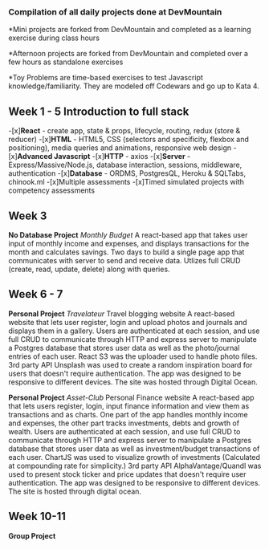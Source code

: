 ### Compilation of all daily projects done at DevMountain

*Mini projects are forked from DevMountain and completed as a learning exercise during class hours

*Afternoon projects are forked from DevMountain and completed over a few hours as standalone exercises

*Toy Problems are time-based exercises to test Javascript knowledge/familiarity. They are modeled off Codewars and go up to Kata 4.

Week 1 - 5 Introduction to full stack
-------------------------------------
-[x]**React** - create app, state & props, lifecycle, routing, redux (store & reducer)
-[x]**HTML** - HTML5, CSS (selectors and specificity, flexbox and positioning), media queries and animations, responsive web design
-[x]**Advanced Javascript**
-[x]**HTTP** - axios
-[x]**Server** - Express/Massive/Node.js, database interaction, sessions, middleware, authentication
-[x]**Database** - ORDMS, PostgresQL, Heroku & SQLTabs, chinook.ml
-[x]Multiple assessments
-[x]Timed simulated projects with competency assessments

Week 3
------------------
**No Database Project** _Monthly Budget_
A react-based app that takes user input of monthly income and expenses, and displays transactions for the month and calculates savings. Two days to build a single page app that communicates with server to send and receive data. Utlizes full CRUD (create, read, update, delete) along with queries. 

Week 6 - 7
----------------------------------
**Personal Project** _Travelateur_ Travel blogging website
A react-based website that lets user register, login and upload photos and journals and displays them in a gallery. Users are authenticated at each session, and use full CRUD to communicate through HTTP and express server to manipulate a Postgres database that stores user data as well as the photo/journal entries of each user. React S3 was the uploader used to handle photo files. 3rd party API Unsplash was used to create a random inspiration board for users that doesn't require authentication. The app was designed to be responsive to different devices. The site was hosted through Digital Ocean. 

**Personal Project** _Asset-Club_ Personal Finance website
A react-based app that lets users register, login, input finance information and view them as transactions and as charts. One part of the app handles monthly income and expenses, the other part tracks investments, debts and growth of wealth. Users are authenticated at each session, and use full CRUD to communicate through HTTP and express server to manipulate a Postgres database that stores user data as well as investment/budget transactions of each user. ChartJS was used to visualize growth of investments (Calculated at compounding rate for simplicity.) 3rd party API AlphaVantage/Quandl was used to present stock ticker and price updates that doesn't require user authentication. The app was designed to be responsive to different devices. The site is hosted through digital ocean. 

Week 10-11
-----------------------------------
**Group Project**